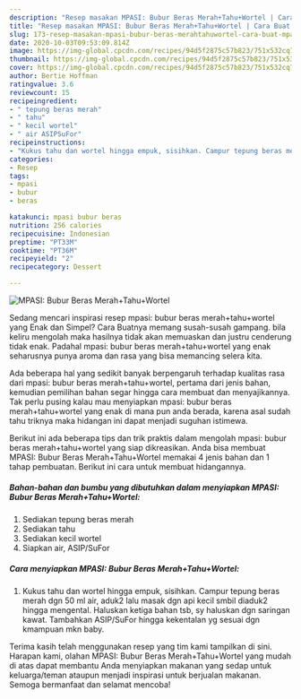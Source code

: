 ```yaml
---
description: "Resep masakan MPASI: Bubur Beras Merah+Tahu+Wortel | Cara Buat MPASI: Bubur Beras Merah+Tahu+Wortel Yang Sempurna"
title: "Resep masakan MPASI: Bubur Beras Merah+Tahu+Wortel | Cara Buat MPASI: Bubur Beras Merah+Tahu+Wortel Yang Sempurna"
slug: 173-resep-masakan-mpasi-bubur-beras-merahtahuwortel-cara-buat-mpasi-bubur-beras-merahtahuwortel-yang-sempurna
date: 2020-10-03T09:53:09.814Z
image: https://img-global.cpcdn.com/recipes/94d5f2875c57b823/751x532cq70/mpasi-bubur-beras-merahtahuwortel-foto-resep-utama.jpg
thumbnail: https://img-global.cpcdn.com/recipes/94d5f2875c57b823/751x532cq70/mpasi-bubur-beras-merahtahuwortel-foto-resep-utama.jpg
cover: https://img-global.cpcdn.com/recipes/94d5f2875c57b823/751x532cq70/mpasi-bubur-beras-merahtahuwortel-foto-resep-utama.jpg
author: Bertie Hoffman
ratingvalue: 3.6
reviewcount: 15
recipeingredient:
- " tepung beras merah"
- " tahu"
- " kecil wortel"
- " air ASIPSuFor"
recipeinstructions:
- "Kukus tahu dan wortel hingga empuk, sisihkan. Campur tepung beras merah dgn 50 ml air, aduk2 lalu masak dgn api kecil smbil diaduk2 hingga mengental. Haluskan ketiga bahan tsb, sy haluskan dgn saringan kawat. Tambahkan ASIP/SuFor hingga kekentalan yg sesuai dgn kmampuan mkn baby."
categories:
- Resep
tags:
- mpasi
- bubur
- beras

katakunci: mpasi bubur beras 
nutrition: 256 calories
recipecuisine: Indonesian
preptime: "PT33M"
cooktime: "PT36M"
recipeyield: "2"
recipecategory: Dessert

---
```



![MPASI: Bubur Beras Merah+Tahu+Wortel](https://img-global.cpcdn.com/recipes/94d5f2875c57b823/751x532cq70/mpasi-bubur-beras-merahtahuwortel-foto-resep-utama.jpg)

Sedang mencari inspirasi resep mpasi: bubur beras merah+tahu+wortel yang Enak dan Simpel? Cara Buatnya memang susah-susah gampang. bila keliru mengolah maka hasilnya tidak akan memuaskan dan justru cenderung tidak enak. Padahal mpasi: bubur beras merah+tahu+wortel yang enak seharusnya punya aroma dan rasa yang bisa memancing selera kita.



Ada beberapa hal yang sedikit banyak berpengaruh terhadap kualitas rasa dari mpasi: bubur beras merah+tahu+wortel, pertama dari jenis bahan, kemudian pemilihan bahan segar hingga cara membuat dan menyajikannya. Tak perlu pusing kalau mau menyiapkan mpasi: bubur beras merah+tahu+wortel yang enak di mana pun anda berada, karena asal sudah tahu triknya maka hidangan ini dapat menjadi suguhan istimewa.


Berikut ini ada beberapa tips dan trik praktis dalam mengolah mpasi: bubur beras merah+tahu+wortel yang siap dikreasikan. Anda bisa membuat MPASI: Bubur Beras Merah+Tahu+Wortel memakai 4 jenis bahan dan 1 tahap pembuatan. Berikut ini cara untuk membuat hidangannya.

<!--inarticleads1-->

##### Bahan-bahan dan bumbu yang dibutuhkan dalam menyiapkan MPASI: Bubur Beras Merah+Tahu+Wortel:

1. Sediakan  tepung beras merah
1. Sediakan  tahu
1. Sediakan  kecil wortel
1. Siapkan  air, ASIP/SuFor




<!--inarticleads2-->

##### Cara menyiapkan MPASI: Bubur Beras Merah+Tahu+Wortel:

1. Kukus tahu dan wortel hingga empuk, sisihkan. Campur tepung beras merah dgn 50 ml air, aduk2 lalu masak dgn api kecil smbil diaduk2 hingga mengental. Haluskan ketiga bahan tsb, sy haluskan dgn saringan kawat. Tambahkan ASIP/SuFor hingga kekentalan yg sesuai dgn kmampuan mkn baby.




Terima kasih telah menggunakan resep yang tim kami tampilkan di sini. Harapan kami, olahan MPASI: Bubur Beras Merah+Tahu+Wortel yang mudah di atas dapat membantu Anda menyiapkan makanan yang sedap untuk keluarga/teman ataupun menjadi inspirasi untuk berjualan makanan. Semoga bermanfaat dan selamat mencoba!
